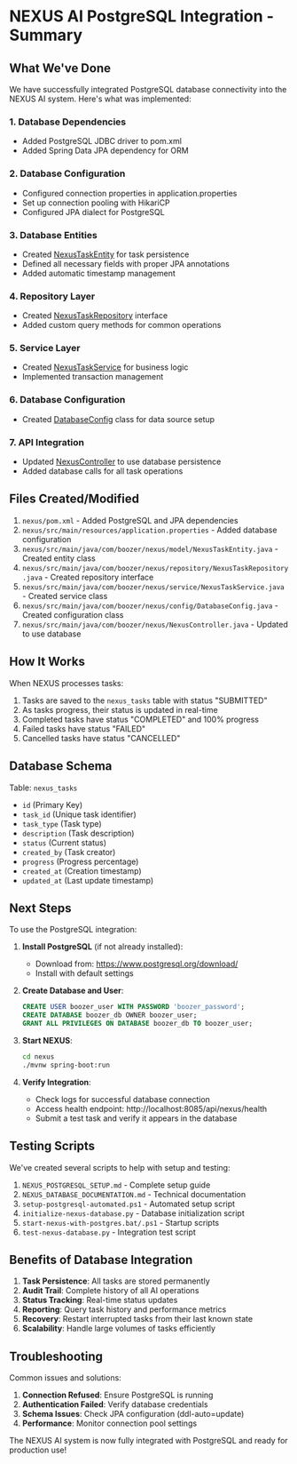 # NEXUS AI PostgreSQL Integration - Summary

## What We've Done

We have successfully integrated PostgreSQL database connectivity into the NEXUS AI system. Here's what was implemented:

### 1. Database Dependencies
- Added PostgreSQL JDBC driver to pom.xml
- Added Spring Data JPA dependency for ORM

### 2. Database Configuration
- Configured connection properties in application.properties
- Set up connection pooling with HikariCP
- Configured JPA dialect for PostgreSQL

### 3. Database Entities
- Created [NexusTaskEntity](file:///d:/OneDrive/Desktop/Boozer_App_Main/nexus/src/main/java/com/boozer/nexus/model/NexusTaskEntity.java#L7-L131) for task persistence
- Defined all necessary fields with proper JPA annotations
- Added automatic timestamp management

### 4. Repository Layer
- Created [NexusTaskRepository](file:///d:/OneDrive/Desktop/Boozer_App_Main/nexus/src/main/java/com/boozer/nexus/repository/NexusTaskRepository.java#L9-L21) interface
- Added custom query methods for common operations

### 5. Service Layer
- Created [NexusTaskService](file:///d:/OneDrive/Desktop/Boozer_App_Main/nexus/src/main/java/com/boozer/nexus/service/NexusTaskService.java#L11-L51) for business logic
- Implemented transaction management

### 6. Database Configuration
- Created [DatabaseConfig](file:///d:/OneDrive/Desktop/Boozer_App_Main/nexus/src/main/java/com/boozer/nexus/config/DatabaseConfig.java#L9-L21) class for data source setup

### 7. API Integration
- Updated [NexusController](file:///d:/OneDrive/Desktop/Boozer_App_Main/nexus/src/main/java/com/boozer/nexus/NexusController.java#L15-L297) to use database persistence
- Added database calls for all task operations

## Files Created/Modified

1. `nexus/pom.xml` - Added PostgreSQL and JPA dependencies
2. `nexus/src/main/resources/application.properties` - Added database configuration
3. `nexus/src/main/java/com/boozer/nexus/model/NexusTaskEntity.java` - Created entity class
4. `nexus/src/main/java/com/boozer/nexus/repository/NexusTaskRepository.java` - Created repository interface
5. `nexus/src/main/java/com/boozer/nexus/service/NexusTaskService.java` - Created service class
6. `nexus/src/main/java/com/boozer/nexus/config/DatabaseConfig.java` - Created configuration class
7. `nexus/src/main/java/com/boozer/nexus/NexusController.java` - Updated to use database

## How It Works

When NEXUS processes tasks:

1. Tasks are saved to the `nexus_tasks` table with status "SUBMITTED"
2. As tasks progress, their status is updated in real-time
3. Completed tasks have status "COMPLETED" and 100% progress
4. Failed tasks have status "FAILED"
5. Cancelled tasks have status "CANCELLED"

## Database Schema

Table: `nexus_tasks`
- `id` (Primary Key)
- `task_id` (Unique task identifier)
- `task_type` (Task type)
- `description` (Task description)
- `status` (Current status)
- `created_by` (Task creator)
- `progress` (Progress percentage)
- `created_at` (Creation timestamp)
- `updated_at` (Last update timestamp)

## Next Steps

To use the PostgreSQL integration:

1. **Install PostgreSQL** (if not already installed):
   - Download from: https://www.postgresql.org/download/
   - Install with default settings

2. **Create Database and User**:
   ```sql
   CREATE USER boozer_user WITH PASSWORD 'boozer_password';
   CREATE DATABASE boozer_db OWNER boozer_user;
   GRANT ALL PRIVILEGES ON DATABASE boozer_db TO boozer_user;
   ```

3. **Start NEXUS**:
   ```bash
   cd nexus
   ./mvnw spring-boot:run
   ```

4. **Verify Integration**:
   - Check logs for successful database connection
   - Access health endpoint: http://localhost:8085/api/nexus/health
   - Submit a test task and verify it appears in the database

## Testing Scripts

We've created several scripts to help with setup and testing:

1. `NEXUS_POSTGRESQL_SETUP.md` - Complete setup guide
2. `NEXUS_DATABASE_DOCUMENTATION.md` - Technical documentation
3. `setup-postgresql-automated.ps1` - Automated setup script
4. `initialize-nexus-database.py` - Database initialization script
5. `start-nexus-with-postgres.bat/.ps1` - Startup scripts
6. `test-nexus-database.py` - Integration test script

## Benefits of Database Integration

1. **Task Persistence**: All tasks are stored permanently
2. **Audit Trail**: Complete history of all AI operations
3. **Status Tracking**: Real-time status updates
4. **Reporting**: Query task history and performance metrics
5. **Recovery**: Restart interrupted tasks from their last known state
6. **Scalability**: Handle large volumes of tasks efficiently

## Troubleshooting

Common issues and solutions:

1. **Connection Refused**: Ensure PostgreSQL is running
2. **Authentication Failed**: Verify database credentials
3. **Schema Issues**: Check JPA configuration (ddl-auto=update)
4. **Performance**: Monitor connection pool settings

The NEXUS AI system is now fully integrated with PostgreSQL and ready for production use!
